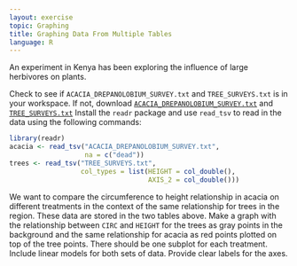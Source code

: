 ```yaml
---
layout: exercise
topic: Graphing
title: Graphing Data From Multiple Tables
language: R
---
```


An experiment in Kenya has been exploring the influence of large herbivores on plants.

Check to see if `ACACIA_DREPANOLOBIUM_SURVEY.txt` and `TREE_SURVEYS.txt` is in your workspace.
If not, download [`ACACIA_DREPANOLOBIUM_SURVEY.txt`](https://esapubs.org/archive/ecol/E095/064/ACACIA_DREPANOLOBIUM_SURVEY.txt) and [`TREE_SURVEYS.txt`](https://ndownloader.figshare.com/files/5629536)
Install the `readr` package and use `read_tsv` to read in the data using the following commands:

```r
library(readr)
acacia <- read_tsv("ACACIA_DREPANOLOBIUM_SURVEY.txt",
                   na = c("dead"))
trees <- read_tsv("TREE_SURVEYS.txt",
                  col_types = list(HEIGHT = col_double(),
                                   AXIS_2 = col_double()))
```

We want to compare the circumference to height relationship in acacia on different treatments in the context of the same relationship for trees in the region. These data are stored in the two tables above. Make a graph with the relationship between `CIRC` and `HEIGHT` for the trees as gray points in the background and the same relationship for acacia as red points plotted on top of the tree points. There should be one subplot for each treatment. Include linear models for both sets of data. Provide clear labels for the axes.